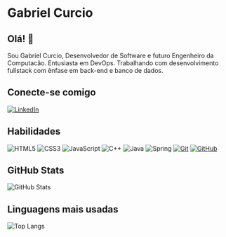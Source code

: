 # Gabriel Curcio
## Olá! 👋
Sou Gabriel Curcio, Desenvolvedor de Software e futuro Engenheiro da Computacão. Entusiasta em DevOps. Trabalhando com desenvolvimento fullstack com ênfase em back-end e banco de dados.
## Conecte-se comigo
[![LinkedIn](https://img.shields.io/badge/LinkedIn-0077B5?style=for-the-badge&logo=linkedin&logoColor=white)](https://www.linkedin.com/in/curciogabriel/)
## Habilidades
![HTML5]([https://img.shields.io/badge/HTML5-E34F26?style=for-the-badge&logo=html5&logoColor=white](https://skillicons.dev/icons?i=html))
![CSS3](https://img.shields.io/badge/CSS3-1572B6?style=for-the-badge&logo=css3&logoColor=white)
![JavaScript](https://img.shields.io/badge/JavaScript-F7DF1E?style=for-the-badge&logo=javascript&logoColor=black)
![C++](https://img.shields.io/badge/C++-00599C?style=for-the-badge&logo=c%2B%2B&logoColor=white)
![Java](https://img.shields.io/badge/Java-cfcfcf?style=for-the-badge&logo=**java**&logoColor=black)
![Spring](https://img.shields.io/badge/Spring-6DB33F?style=for-the-badge&logo=spring&logoColor=white)
[![Git](https://img.shields.io/badge/Git-000?style=for-the-badge&logo=git&logoColor=E94D5F)](https://git-scm.com/doc)
[![GitHub](https://img.shields.io/badge/GitHub-000?style=for-the-badge&logo=github&logoColor=30A3DC)](https://docs.github.com/)



## GitHub Stats
![GitHub Stats](https://github-readme-stats.vercel.app/api?username=curciogabriel&theme=transparent&bg_color=000&border_color=30A3DC&show_icons=true&icon_color=30A3DC&title_color=E94D5F&text_color=FFF)
## Linguagens mais usadas
![Top Langs](https://github-readme-stats-git-masterrstaa-rickstaa.vercel.app/api/top-langs/?username=curciogabriel&layout=compact&bg_color=000&border_color=30A3DC&title_color=E94D5F&text_color=FFF)
